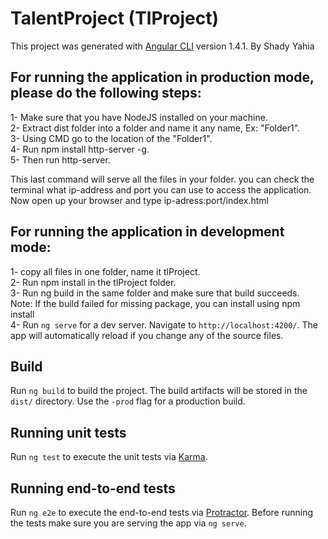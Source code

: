 # TalentProject (TlProject)

This project was generated with [Angular CLI](https://github.com/angular/angular-cli) version 1.4.1. 
By Shady Yahia

## For running the application in production mode, please do the following steps:

1- Make sure that you have NodeJS installed on your machine.<br /> 
2- Extract dist folder into a folder and name it any name, Ex: "Folder1". <br />
3- Using CMD go to the location of the "Folder1". <br />
4- Run  npm install http-server -g. <br />
5- Then run http-server. <br />

This last command will serve all the files in your folder. you can check the terminal what ip-address and port you can use to access the application. Now open up your browser and type ip-adress:port/index.html

## For running the application in development mode:
1- copy all files in one folder, name it tlProject. <br />
2- Run npm install in the tlProject folder.<br />
3- Run ng build in the same folder and make sure that build succeeds.<br />
Note: If the build failed for missing package, you can install using npm install <package>  <br />
4- Run `ng serve` for a dev server. Navigate to `http://localhost:4200/`. The app will automatically reload if you change any of the source files.<br />

## Build

Run `ng build` to build the project. The build artifacts will be stored in the `dist/` directory. Use the `-prod` flag for a production build.

## Running unit tests

Run `ng test` to execute the unit tests via [Karma](https://karma-runner.github.io).

## Running end-to-end tests

Run `ng e2e` to execute the end-to-end tests via [Protractor](http://www.protractortest.org/).
Before running the tests make sure you are serving the app via `ng serve`.

